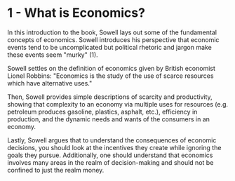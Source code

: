 # 1 - What is Economics?

In this introduction to the book, Sowell lays out some of the fundamental concepts of economics. Sowell introduces his perspective that economic events tend to be uncomplicated but political rhetoric and jargon make these events seem "murky" (1).

Sowell settles on the definition of economics given by British economist Lionel Robbins: "Economics is the study of the use of scarce resources which have alternative uses."

Then, Sowell provides simple descriptions of scarcity and productivity, showing that complexity to an economy via multiple uses for resources (e.g. petroleum produces gasoline, plastics, asphalt, etc.), efficiency in production, and the dynamic needs and wants of the consumers in an economy.

Lastly, Sowell argues that to understand the consequences of economic decisions, you should look at the incentives they create while ignoring the goals they pursue. Additionally, one should understand that economics involves many areas in the realm of decision-making and should not be confined to just the realm money.
